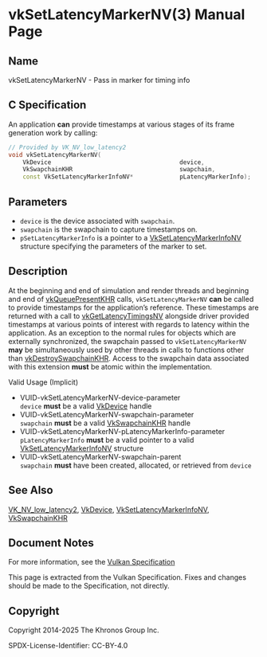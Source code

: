 # vkSetLatencyMarkerNV(3) Manual Page

## Name

vkSetLatencyMarkerNV - Pass in marker for timing info



## [](#_c_specification)C Specification

An application **can** provide timestamps at various stages of its frame generation work by calling:

```c++
// Provided by VK_NV_low_latency2
void vkSetLatencyMarkerNV(
    VkDevice                                    device,
    VkSwapchainKHR                              swapchain,
    const VkSetLatencyMarkerInfoNV*             pLatencyMarkerInfo);
```

## [](#_parameters)Parameters

- `device` is the device associated with `swapchain`.
- `swapchain` is the swapchain to capture timestamps on.
- `pSetLatencyMarkerInfo` is a pointer to a [VkSetLatencyMarkerInfoNV](https://registry.khronos.org/vulkan/specs/latest/man/html/VkSetLatencyMarkerInfoNV.html) structure specifying the parameters of the marker to set.

## [](#_description)Description

At the beginning and end of simulation and render threads and beginning and end of [vkQueuePresentKHR](https://registry.khronos.org/vulkan/specs/latest/man/html/vkQueuePresentKHR.html) calls, `vkSetLatencyMarkerNV` **can** be called to provide timestamps for the application’s reference. These timestamps are returned with a call to [vkGetLatencyTimingsNV](https://registry.khronos.org/vulkan/specs/latest/man/html/vkGetLatencyTimingsNV.html) alongside driver provided timestamps at various points of interest with regards to latency within the application. As an exception to the normal rules for objects which are externally synchronized, the swapchain passed to `vkSetLatencyMarkerNV` **may** be simultaneously used by other threads in calls to functions other than [vkDestroySwapchainKHR](https://registry.khronos.org/vulkan/specs/latest/man/html/vkDestroySwapchainKHR.html). Access to the swapchain data associated with this extension **must** be atomic within the implementation.

Valid Usage (Implicit)

- [](#VUID-vkSetLatencyMarkerNV-device-parameter)VUID-vkSetLatencyMarkerNV-device-parameter  
  `device` **must** be a valid [VkDevice](https://registry.khronos.org/vulkan/specs/latest/man/html/VkDevice.html) handle
- [](#VUID-vkSetLatencyMarkerNV-swapchain-parameter)VUID-vkSetLatencyMarkerNV-swapchain-parameter  
  `swapchain` **must** be a valid [VkSwapchainKHR](https://registry.khronos.org/vulkan/specs/latest/man/html/VkSwapchainKHR.html) handle
- [](#VUID-vkSetLatencyMarkerNV-pLatencyMarkerInfo-parameter)VUID-vkSetLatencyMarkerNV-pLatencyMarkerInfo-parameter  
  `pLatencyMarkerInfo` **must** be a valid pointer to a valid [VkSetLatencyMarkerInfoNV](https://registry.khronos.org/vulkan/specs/latest/man/html/VkSetLatencyMarkerInfoNV.html) structure
- [](#VUID-vkSetLatencyMarkerNV-swapchain-parent)VUID-vkSetLatencyMarkerNV-swapchain-parent  
  `swapchain` **must** have been created, allocated, or retrieved from `device`

## [](#_see_also)See Also

[VK\_NV\_low\_latency2](https://registry.khronos.org/vulkan/specs/latest/man/html/VK_NV_low_latency2.html), [VkDevice](https://registry.khronos.org/vulkan/specs/latest/man/html/VkDevice.html), [VkSetLatencyMarkerInfoNV](https://registry.khronos.org/vulkan/specs/latest/man/html/VkSetLatencyMarkerInfoNV.html), [VkSwapchainKHR](https://registry.khronos.org/vulkan/specs/latest/man/html/VkSwapchainKHR.html)

## [](#_document_notes)Document Notes

For more information, see the [Vulkan Specification](https://registry.khronos.org/vulkan/specs/latest/html/vkspec.html#vkSetLatencyMarkerNV)

This page is extracted from the Vulkan Specification. Fixes and changes should be made to the Specification, not directly.

## [](#_copyright)Copyright

Copyright 2014-2025 The Khronos Group Inc.

SPDX-License-Identifier: CC-BY-4.0